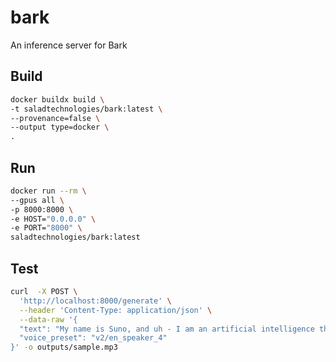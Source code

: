 # bark
An inference server for Bark

## Build

```bash
docker buildx build \
-t saladtechnologies/bark:latest \
--provenance=false \
--output type=docker \
.
```

## Run

```bash
docker run --rm \
--gpus all \
-p 8000:8000 \
-e HOST="0.0.0.0" \
-e PORT="8000" \
saladtechnologies/bark:latest
```

## Test

```bash
curl  -X POST \
  'http://localhost:8000/generate' \
  --header 'Content-Type: application/json' \
  --data-raw '{
  "text": "My name is Suno, and uh - I am an artificial intelligence that generates sound from text. Can you tell, or do I sound human?",
  "voice_preset": "v2/en_speaker_4"
}' -o outputs/sample.mp3
```